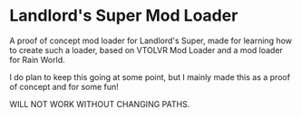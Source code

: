 # Landlord's Super Mod Loader
A proof of concept mod loader for Landlord's Super, made for learning how to create such a loader, based on VTOLVR Mod Loader and a mod loader for Rain World.

I do plan to keep this going at some point, but I mainly made this as a proof of concept and for some fun!

WILL NOT WORK WITHOUT CHANGING PATHS. 
